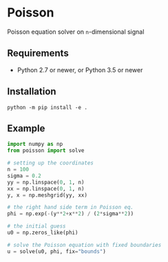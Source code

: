 # Poisson
Poisson equation solver on `n`-dimensional signal

## Requirements

* Python 2.7 or newer, or Python 3.5 or newer

## Installation

    python -m pip install -e .

## Example

```python
import numpy as np
from poisson import solve

# setting up the coordinates
n = 100
sigma = 0.2
yy = np.linspace(0, 1, n)
xx = np.linspace(0, 1, n)
y, x = np.meshgrid(yy, xx)

# the right hand side term in Poisson eq.
phi = np.exp(-(y**2+x**2) / (2*sigma**2))

# the initial guess
u0 = np.zeros_like(phi)

# solve the Poisson equation with fixed boundaries
u = solve(u0, phi, fix="bounds")
```
